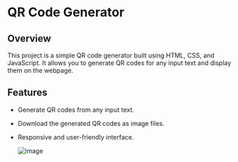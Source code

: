 # QR Code Generator

## Overview

This project is a simple QR code generator built using HTML, CSS, and JavaScript. It allows you to generate QR codes for any input text and display them on the webpage.

## Features

- Generate QR codes from any input text.
- Download the generated QR codes as image files.
- Responsive and user-friendly interface.

  ![image](https://github.com/user-attachments/assets/8234e1f4-97b3-475e-8a1e-2009bd2ddf8c)

